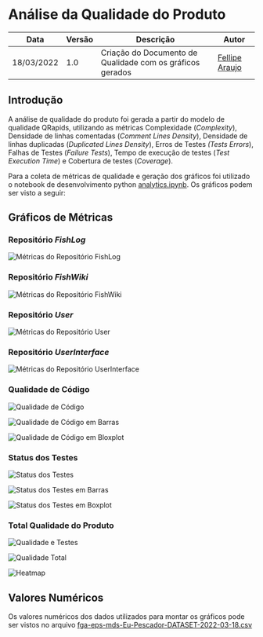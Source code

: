 # Análise da Qualidade do Produto

| Data | Versão | Descrição | Autor |
| ---- | ------ | --------- | ----- |
| 18/03/2022 | 1.0 | Criação do Documento de Qualidade com os gráficos gerados |[ Fellipe Araujo](https://github.com/fellipe-araujo) |

## Introdução

A análise de qualidade do produto foi gerada a partir do modelo de qualidade QRapids, utilizando as métricas Complexidade (*Complexity*), Densidade de linhas comentadas (*Comment Lines Density*), Densidade de linhas duplicadas (*Duplicated Lines Density*), Erros de Testes *(Tests Errors*), Falhas de Testes (*Failure Tests*), Tempo de execução de testes (*Test Execution Time*) e Cobertura de testes (*Coverage*).

Para a coleta de métricas de qualidade e geração dos gráficos foi utilizado o notebook de desenvolvimento python [analytics.ipynb](https://github.com/fga-eps-mds/2021-2-Eu_Pescador-Doc/blob/main/analytics/analytics.ipynb). Os gráficos podem ser visto a seguir:

## Gráficos de Métricas

### Repositório *FishLog*

![Métricas do Repositório FishLog](../Assets/Images/ProductQuality/FishLogMetrics.png)

### Repositório *FishWiki*

![Métricas do Repositório FishWiki](../Assets/Images/ProductQuality/FishWikiMetrics.png)

### Repositório *User*

![Métricas do Repositório User](../Assets/Images/ProductQuality/UserMetrics.png)

### Repositório *UserInterface*

![Métricas do Repositório UserInterface](../Assets/Images/ProductQuality/UserInterfaceMetrics.png)

### Qualidade de Código

![Qualidade de Código](../Assets/Images/ProductQuality/CodeQuality.png)

![Qualidade de Código em Barras](../Assets/Images/ProductQuality/CodeQualityBars.png)

![Qualidade de Código em Bloxplot](../Assets/Images/ProductQuality/CodeQualityBoxplot.png)

### Status dos Testes

![Status dos Testes](../Assets/Images/ProductQuality/TestingStatus.png)

![Status dos Testes em Barras](../Assets/Images/ProductQuality/TestingStatusBar.png)

![Status dos Testes em Boxplot](../Assets/Images/ProductQuality/TestingStatusBoxplot.png)

### Total Qualidade do Produto

![Qualidade e Testes](../Assets/Images/ProductQuality/QualityAndTests.png)

![Qualidade Total](../Assets/Images/ProductQuality/QualityTotal.png)

![Heatmap](../Assets/Images/ProductQuality/CorrelationHeatmap.png)

## Valores Numéricos

Os valores numéricos dos dados utilizados para montar os gráficos pode ser vistos no arquivo [fga-eps-mds-Eu-Pescador-DATASET-2022-03-18.csv](https://github.com/fga-eps-mds/2021-2-Eu_Pescador-Doc/blob/main/analytics/data/fga-eps-mds-Eu-Pescador-DATASET-2022-03-18.csv)